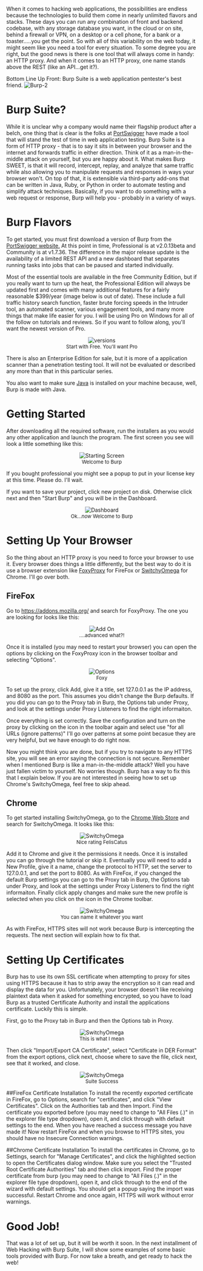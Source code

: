 
When it comes to hacking web applications, the possibilities are endless because the technologies to build them come in nearly unlimited flavors and stacks.  These days you can run any combination of front and backend codebase, with any storage database you want, in the cloud or on site, behind a firewall or VPN, on a desktop or a cell phone, for a bank or a toaster.....you get the point.  So with all of this variability on the web today, it might seem like you need a tool for every situation.  To some degree you are right, but the good news is there is one tool that will always come in handy: an HTTP proxy.  And when it comes to an HTTP proxy, one name stands above the REST (like an API...get it?).

Bottom Line Up Front: Burp Suite is a web application pentester's best friend.
![Burp-2](/resources/content/images/2019/02/Burp-2.png)
# Burp Suite?
While it is unclear why a company would name their flagship product after a belch, one thing that is clear is the folks at <a href=https://portswigger.net/burp>PortSwigger</a> have made a tool that will stand the test of time in web application testing.  Burp Suite is a form of HTTP proxy - that is to say it sits in between your browser and the internet and forwards traffic in either direction.  Think of it as a man-in-the-middle attack on yourself, but you are happy about it.
What makes Burp SWEET, is that it will record, intercept, replay, and analyze that same traffic while also allowing you to manipulate requests and responses in ways your browser won't.  On top of that, it is extensible via third-party add-ons that can be written in Java, Ruby, or Python in order to automate testing and simplify attack techniques.  Basically, if you want to do something with a web request or response, Burp will help you - probably in a variety of ways.
# Burp Flavors
To get started, you must first download a version of Burp from the <a href=https://portswigger.net/burp>PortSwigger website.</a>  At this point in time, Professional is at v2.0.13beta and Community is at v1.7.36.  The difference in the major release update is the availability of a limited REST API and a new dashboard that separates running tasks into jobs that can be paused and started individually.  

Most of the essential tools are available in the free Community Edition, but if you really want to turn up the heat, the Professional Edition will always be updated first and comes with many additional features for a fairly reasonable $399/year (image below is out of date).  These include a full traffic history search function, faster brute forcing speeds in the Intruder tool, an automated scanner, various engagement tools, and many more things that make life easier for you.  I will be using Pro on Windows for all of the follow on tutorials and reviews.  So if you want to follow along, you'll want the newest version of Pro.

<figure style="text-align:center; margin:1em">
<img src="/resources/content/images/2019/01/burpflavors.PNG" alt="versions">
<figcaption style="font-size:small;">
Start with Free.  You'll want Pro
</figcaption>
</figure>

There is also an Enterprise Edition for sale, but it is more of a application scanner than a penetration testing tool.  It will not be evaluated or described any more than that in this particular series.

You also want to make sure [Java](https://www.java.com/en/download/) is installed on your machine because, well, Burp is made with Java.
# Getting Started
After downloading all the required software, run the installers as you would any other application and launch the program.  The first screen you see will look a little something like this:

<figure style="text-align:center; margin:1em">
<img src="/resources/content/images/2019/01/burp1-1.PNG" alt="Starting Screen">
<figcaption style="font-size:small;">
Welcome to Burp
</figcaption>
</figure>

If you bought professional you might see a popup to put in your license key at this time.  Please do.  I'll wait.

If you want to save your project, click new project on disk.  Otherwise click next and then "Start Burp" and you will be in the Dashboard.

<figure style="text-align:center; margin:1em">
<img src="/resources/content/images/2019/01/burp2.PNG" alt="Dashboard">
<figcaption style="font-size:small;">
    Ok...<em>now</em> Welcome to Burp
</figcaption>
</figure>

# Setting Up Your Browser
So the thing about an HTTP proxy is you need to force your browser to use it.  Every browser does things a little differently, but the best way to do it is use a browser extension like <a href="https://addons.mozilla.org/en-US/firefox/addon/foxyproxy-standard/">FoxyProxy</a> for FireFox or <a href="https://chrome.google.com/webstore/detail/proxy-switchyomega/padekgcemlokbadohgkifijomclgjgif?hl=en">SwitchyOmega</a> for Chrome.  I'll go over both.
## FireFox
Go to https://addons.mozilla.org/ and search for FoxyProxy.  The one you are looking for looks like this: 

<figure style="text-align:center; margin:1em">
<img src="/resources/content/images/2019/01/foxyproxy.PNG" alt="Add On" style="max-width:200px">
<figcaption style="font-size:small;">
    ....advanced what?!
</figcaption>
</figure>

Once it is installed (you may need to restart your browser) you can open the options by clicking on the FoxyProxy icon in the browser toolbar and selecting "Options".

<figure style="text-align:center; margin:1em">
<img src="/resources/content/images/2019/01/foxyproxyoptions.PNG" alt="Options">
<figcaption style="font-size:small;">
    Foxy
</figcaption>
</figure>

To set up the proxy, click Add, give it a title, set 127.0.0.1 as the IP address, and 8080 as the port.  This assumes you didn't change the Burp defaults.  If you did you can go to the Proxy tab in Burp, the Options tab under Proxy, and look at the settings under Proxy Listeners to find the right informaiton.

Once everything is set correctly. Save the configuration and turn on the proxy by clicking on the icon in the toolbar again and select use "for all URLs (ignore patterns)"  I'll go over patterns at some point becasue they are very helpful, but we have enough to do right now.

Now you might think you are done, but if you try to navigate to any HTTPS site, you will see an error saying the connection is not secure.  Remember when I mentioned Burp is like a man-in-the-middle attack?  Well you have just fallen victim to yourself.  No worries though.  Burp has a way to fix this that I explain below.  If you are not interested in seeing how to set up Chrome's SwitchyOmega, feel free to skip ahead.

## Chrome
To get started installing SwitchyOmega, go to the <a href=https://chrome.google.com/webstore/category/extensions> Chrome Web Store</a> and search for SwitchyOmega.  It looks like this:

<figure style="text-align:center; margin:1em">
<img src="/resources/content/images/2019/01/so1.PNG" alt="SwitchyOmega">
<figcaption style="font-size:small;">
    Nice rating FelisCatus
</figcaption>
</figure>

Add it to Chrome and give it the permissions it needs.  Once it is installed you can go through the tutorial or skip it.  Eventually you will need to add a New Profile, give it a name, change the protocol to HTTP, set the server to 127.0.0.1, and  set the port to 8080.  As with FireFox, if you changed the default Burp settings you can go to the Proxy tab in Burp, the Options tab under Proxy, and look at the settings under Proxy Listeners to find the right informaiton.  Finally click apply changes and make sure the new profile is selected when you click on the icon in the Chrome toolbar.

<figure style="text-align:center; margin:1em">
<img src="/resources/content/images/2019/01/so2.PNG" alt="SwitchyOmega" style="max-height:200px">
<figcaption style="font-size:small;">
You can name it whatever you want
</figcaption>
</figure>

As with FireFox, HTTPS sites will not work because Burp is intercepting the requests.  The next section will explain how to fix that.

<h1>Setting Up Certificates</h1>
Burp has to use its own SSL certificate when attempting to proxy for sites using HTTPS because it has to strip away the encryption so it can read and display the data for you.  Unfortunately, your browser doesn't like receiving plaintext data when it asked for something encrypted, so you have to load Burp as a trusted Certificate Authority and install the applications certificate.  Luckily this is simple.

First, go to the Proxy tab in Burp and then the Options tab in Proxy.

<figure style="text-align:center; margin:1em">
<img src="/resources/content/images/2019/01/sslsetup1.PNG" alt="SwitchyOmega" style="max-width:400px">
<figcaption style="font-size:small;">
This is what I mean
</figcaption>
</figure>

Then click "Import/Export CA Certificate", select "Certificate in DER Format" from the export options, click next, choose where to save the file, click next, see that it worked, and close.

<figure style="text-align:center; margin:1em">
<img src="/resources/content/images/2019/01/sslsetup2.PNG" alt="SwitchyOmega" style="max-width:400px">
<figcaption style="font-size:small;">
Suite Success
</figcaption>
</figure>

##FireFox Certificate Installation
To install the recently exported certificate in FireFox, go to Options, search for "certificates", and click "View Certificates".   Click on the Authorities tab and then Import.  Find the certificate you exported before (you may need to change to "All Files (*.*)" in the explorer file type dropdown), open it, and click through with default settings to the end.  When you have reached a success message you have made it! Now restart FireFox and when you browse to HTTPS sites, you should have no Insecure Connection warnings.

##Chrome Certificate Installation
To install the certificates in Chrome, go to Settings, search for "Manage Certificates", and click the highlighted section to open the Certificates dialog window.  Make sure you select the "Trusted Root Certificate Authorities" tab and then click import.  Find the proper certificate from burp (you may need to change to "All Files (*.*)" in the explorer file type dropdown), open it, and click through to the end of the wizard with default settings.  You should get a popup saying the import was successful.  Restart Chrome and once again, HTTPS will work without error warnings.

<h1>Good Job!</h1>
That was a lot of set up, but it will be worth it soon.  In the next installment of Web Hacking with Burp Suite, I will show some examples of some basic tools provided with Burp.  For now take a breath, and get ready to hack the web!
